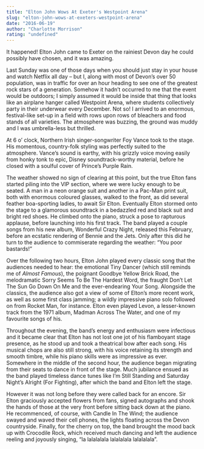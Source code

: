 ```yaml
---
title: "Elton John Wows At Exeter's Westpoint Arena"
slug: "elton-john-wows-at-exeters-westpoint-arena"
date: "2016-06-19"
author: "Charlotte Morrison"
rating: "undefined"
---
```


It happened! Elton John came to Exeter on the rainiest Devon day he could possibly have chosen, and it was amazing.

Last Sunday was one of those days when you should just stay in your house and watch Netflix all day – but I, along with most of Devon’s over 50 population, was in traffic for over an hour heading to see one of the greatest rock stars of a generation. Somehow it hadn’t occurred to me that the event would be outdoors; I simply assumed it would be inside that thing that looks like an airplane hanger called Westpoint Arena, where students collectively party in their underwear every December. Not so! I arrived to an enormous, festival-like set-up in a field with rows upon rows of bleachers and food stands of all varieties. The atmosphere was buzzing, the ground was muddy and I was umbrella-less but thrilled.

At 6 o’ clock, Northern Irish singer-songwriter Foy Vance took to the stage. His momentous, country-folk styling was perfectly suited to the atmosphere. Vance’s sound is earthy, with his grizzly voice moving easily from honky tonk to epic, Disney soundtrack-worthy material, before he closed with a soulful cover of Prince’s Purple Rain.

The weather showed no sign of clearing at this point, but the true Elton fans started piling into the VIP section, where we were lucky enough to be seated. A man in a neon orange suit and another in a Pac-Man print suit, both with enormous coloured glasses, walked to the front, as did several feather boa-sporting ladies, to await Sir Elton. Eventually Elton stormed onto the stage to a glamorous soundtrack in a bedazzled red and black suit and bright red shoes. He climbed onto the piano, struck a pose to rapturous applause, before launching into his first track. The band played a couple songs from his new album, Wonderful Crazy Night, released this February, before an ecstatic rendering of Bennie and the Jets. Only after this did he turn to the audience to commiserate regarding the weather: “You poor bastards!”

Over the following two hours, Elton John played every classic song that the audiences needed to hear: the emotional Tiny Dancer (which still reminds me of _Almost Famous_), the poignant Goodbye Yellow Brick Road, the melodramatic Sorry Seems To Be The Hardest Word, the fraught Don’t Let The Sun Go Down On Me and the ever-endearing Your Song. Alongside the classics, the audience also got a view of some of Elton’s more recent work, as well as some first class jamming; a wildly impressive piano solo followed on from Rocket Man, for instance. Elton even played Levon, a lesser-known track from the 1971 album, Madman Across The Water, and one of my favourite songs of his.

Throughout the evening, the band’s energy and enthusiasm were infectious and it became clear that Elton has not lost one jot of his flamboyant stage presence, as he stood up and took a theatrical bow after each song. His musical chops are also still strong, with his voice retaining its strength and smooth timbre, while his piano skills were as impressive as ever. Somewhere in the middle of the second hour, the audience began migrating from their seats to dance in front of the stage. Much jubilance ensued as the band played timeless dance tunes like I’m Still Standing and Saturday Night’s Alright (For Fighting), after which the band and Elton left the stage.

However it was not long before they were called back for an encore. Sir Elton graciously accepted flowers from fans, signed autographs and shook the hands of those at the very front before sitting back down at the piano. He recommenced, of course, with Candle In The Wind; the audience swayed and waved their cell phones, the lights floating across the Devon countryside. Finally, for the cherry on top, the band brought the mood back up with Crocodile Rock, which received much dancing and left the audience reeling and joyously singing, “la lalalalala lalalalala lalalalala”.
